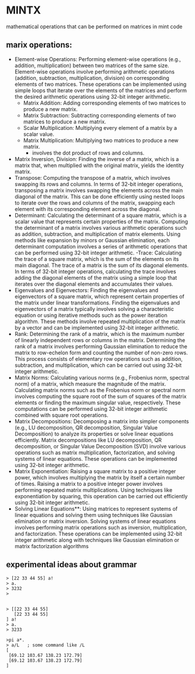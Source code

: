 # MINTX
mathematical operations that can be performed on matrices in mint code


## marix operations: 
- Element-wise Operations: Performing element-wise operations (e.g., addition, multiplication) between two matrices of the same size. Element-wise operations involve performing arithmetic operations (addition, subtraction, multiplication, division) on corresponding elements of two matrices. These operations can be implemented using simple loops that iterate over the elements of the matrices and perform the desired arithmetic operations using 32-bit integer arithmetic.
  - Matrix Addition: Adding corresponding elements of two matrices to produce a new matrix.
  - Matrix Subtraction: Subtracting corresponding elements of two matrices to produce a new matrix.
  - Scalar Multiplication: Multiplying every element of a matrix by a scalar value.
  - Matrix Multiplication: Multiplying two matrices to produce a new matrix.
     - involves the dot product of rows and columns.
- Matrix Inversion, Division: Finding the inverse of a matrix, which is a matrix that, when multiplied with the original matrix, yields the identity matrix.
- Transpose: Computing the transpose of a matrix, which involves swapping its rows and columns.
In terms of 32-bit integer operations, transposing a matrix involves swapping the elements across the main diagonal of the matrix. This can be done efficiently using nested loops to iterate over the rows and columns of the matrix, swapping each element with its corresponding element across the diagonal.
- Determinant: Calculating the determinant of a square matrix, which is a scalar value that represents certain properties of the matrix.
   Computing the determinant of a matrix involves various arithmetic operations such as addition, subtraction, and multiplication of matrix elements. Using methods like expansion by minors or Gaussian elimination, each determinant computation involves a series of arithmetic operations that can be performed using 32-bit integer arithmetic.
-Trace: Calculating the trace of a square matrix, which is the sum of the elements on its main diagonal.
   The trace of a matrix is the sum of its diagonal elements. In terms of 32-bit integer operations, calculating the trace involves adding the diagonal elements of the matrix using a simple loop that iterates over the diagonal elements and accumulates their values.
- Eigenvalues and Eigenvectors: Finding the eigenvalues and eigenvectors of a square matrix, which represent certain properties of the matrix under linear transformations. Finding the eigenvalues and eigenvectors of a matrix typically involves solving a characteristic equation or using iterative methods such as the power iteration algorithm. These methods involve repeated multiplication of the matrix by a vector and can be implemented using 32-bit integer arithmetic.
- Rank: Determining the rank of a matrix, which is the maximum number of linearly independent rows or columns in the matrix. Determining the rank of a matrix involves performing Gaussian elimination to reduce the matrix to row-echelon form and counting the number of non-zero rows. This process consists of elementary row operations such as addition, subtraction, and multiplication, which can be carried out using 32-bit integer arithmetic.
- Matrix Norms: Calculating various norms (e.g., Frobenius norm, spectral norm) of a matrix, which measure the magnitude of the matrix. Calculating matrix norms such as the Frobenius norm or spectral norm involves computing the square root of the sum of squares of the matrix elements or finding the maximum singular value, respectively. These computations can be performed using 32-bit integer arithmetic combined with square root operations.
- Matrix Decompositions: Decomposing a matrix into simpler components (e.g., LU decomposition, QR decomposition, Singular Value Decomposition) to analyze its properties or solve linear equations efficiently. Matrix decompositions like LU decomposition, QR decomposition, or Singular Value Decomposition (SVD) involve various operations such as matrix multiplication, factorization, and solving systems of linear equations. These operations can be implemented using 32-bit integer arithmetic.
- Matrix Exponentiation: Raising a square matrix to a positive integer power, which involves multiplying the matrix by itself a certain number of times. Raising a matrix to a positive integer power involves performing repeated matrix multiplications. Using techniques like exponentiation by squaring, this operation can be carried out efficiently using 32-bit integer arithmetic.
- Solving Linear Equations**: Using matrices to represent systems of linear equations and solving them using techniques like Gaussian elimination or matrix inversion. Solving systems of linear equations involves performing matrix operations such as inversion, multiplication, and factorization. These operations can be implemented using 32-bit integer arithmetic along with techniques like Gaussian elimination or matrix factorization algorithms


     

## experimental ideas about grammar
```
> [22 33 44 55] a!
> a.
> 3232
>


> [[22 33 44 55]
   [22 33 44 55]
] a!
> a.
> 3233

>pi a*.       
> a/L   ; some command like /L
[
 [69.12 103.67 138.23 172.79]
 [69.12 103.67 138.23 172.79]
]


```


